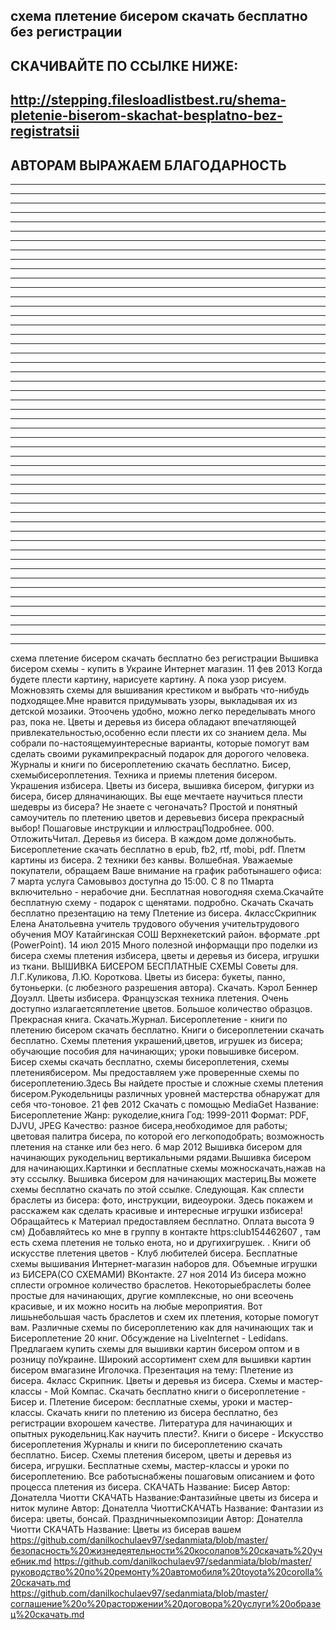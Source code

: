 схема плетение бисером скачать бесплатно без регистрации
--------------------------------------------------
СКАЧИВАЙТЕ ПО ССЫЛКЕ НИЖЕ:
--------------------------------------------------
http://stepping.filesloadlistbest.ru/shema-pletenie-biserom-skachat-besplatno-bez-registratsii
--------------------------------------------------
АВТОРАМ ВЫРАЖАЕМ БЛАГОДАРНОСТЬ
--------------------------------------------------
--------------------------------------------------
--------------------------------------------------
--------------------------------------------------
--------------------------------------------------
--------------------------------------------------
--------------------------------------------------
--------------------------------------------------
--------------------------------------------------
--------------------------------------------------
--------------------------------------------------
--------------------------------------------------
--------------------------------------------------
--------------------------------------------------
--------------------------------------------------
--------------------------------------------------
--------------------------------------------------
--------------------------------------------------
--------------------------------------------------
--------------------------------------------------
--------------------------------------------------
--------------------------------------------------
--------------------------------------------------
--------------------------------------------------
--------------------------------------------------
--------------------------------------------------
--------------------------------------------------
--------------------------------------------------
--------------------------------------------------
--------------------------------------------------
--------------------------------------------------
--------------------------------------------------
--------------------------------------------------
--------------------------------------------------
--------------------------------------------------
--------------------------------------------------
--------------------------------------------------
--------------------------------------------------
--------------------------------------------------
--------------------------------------------------
--------------------------------------------------
--------------------------------------------------
--------------------------------------------------
--------------------------------------------------
--------------------------------------------------
--------------------------------------------------
--------------------------------------------------
--------------------------------------------------
--------------------------------------------------
--------------------------------------------------
--------------------------------------------------
схема плетение бисером скачать бесплатно без регистрации Вышивка бисером схемы - купить в Украине  Интернет магазин. 11 фев 2013  Когда будете плести картину, нарисуете картину. А пока узор рисуем. Можновзять схемы для вышивания крестиком и выбрать что-нибудь подходящее.Мне нравится придумывать узоры, выкладывая их из детской мозаики. Этоочень удобно, можно легко переделывать много раз, пока не. Цветы и деревья из бисера обладают впечатляющей привлекательностью,особенно если плести их со знанием дела. Мы собрали по-настоящемуинтересные варианты, которые помогут вам сделать своими рукамипрекрасный подарок для дорогого человека. Журналы и книги по бисероплетению скачать бесплатно. Бисер, схемыбисероплетения. Техника и приемы плетения бисером. Украшения избисера. Цветы из бисера, вышивка бисером, фигурки из бисера, бисер дляначинающих. Вы еще мечтаете научиться плести шедевры из бисера? Не знаете с чегоначать? Простой и понятный самоучитель по плетению цветов и деревьевиз бисера  прекрасный выбор! Пошаговые инструкции и иллюстрацПодробнее. 000. ОтложитьЧитал. Деревья из бисера. В каждом доме должнобыть. Бисероплетение  скачать бесплатно в epub, fb2, rtf, mobi, pdf. Плетм картины из бисера. 2 техники без канвы.  Волшебная. Уважаемые покупатели, обращаем Ваше внимание на график работынашего офиса: 7 марта услуга Самовывоз доступна до 15:00. С 8 по 11марта включительно - нерабочие дни. Бесплатная новогодняя схема.Скачайте бесплатную схему - подарок с щенятами. подробно. Скачать
Скачать бесплатно презентацию на тему Плетение из бисера. 4классСкрипник Елена Анатольевна учитель трудового обучения учительтрудового обучения МОУ Катайгинская СОШ Верхнекетский район. вформате .ppt (PowerPoint). 14 июл 2015  Много полезной информацци про поделки из бисера  схемы плетения избисера, цветы и деревья из бисера, игрушки из ткани. ВЫШИВКА БИСЕРОМ БЕСПЛАТНЫЕ СХЕМЫ  Советы для. Л.Г.Куликова, Л.Ю. Короткова. Цветы из бисера: букеты, панно, бутоньерки. (с любезного разрешения автора). Скачать. Кэрол Беннер Доуэлл. Цветы избисера. Французская техника плетения. Очень доступно излагаетсяплетение цветов. Большое количество образцов. Прекрасная книга. Скачать.Журнал. Бисероплетение - книги по плетению бисером скачать бесплатно. Книги о бисероплетении скачать бесплатно. Схемы плетения украшений,цветов, игрушек из бисера; обучающие пособия для начинающих; уроки повышивке бисером. Бисер схемы скачать бесплатно, схемы бисероплетения, схемы плетениябисером. Мы предоставляем уже проверенные схемы по бисероплетению.Здесь Вы найдете простые и сложные схемы плетения бисером.Рукодельницы различных уровней мастерства обнаружат для себя что-тоновое. 21 фев 2012  Скачать с помощью MediaGet Название: Бисероплетение Жанр: рукоделие,книга Год: 1999-2011 Формат: PDF, DJVU, JPEG Качество: разное  бисера,необходимое для работы; цветовая палитра бисера, по которой его легкоподобрать; возможность плетения на станке или без него.
6 мар 2012  Вышивка бисером для начинающих рукодельниц вертикальными рядами.Вышивка бисером для начинающих.Картинки и бесплатные схемы можноскачать,нажав на эту сссылку. Вышивка бисером для начинающих мастериц.Вы можете схемы бесплатно скачать по этой ссылке. Следующая. Как сплести браслеты из бисера: фото, инструкции, видеоуроки. Здесь покажем и расскажем как сделать красивые и интересные игрушки избисера! Обращайтесь к  Материал предоставляем бесплатно. Оплата высота 9 см) Добавляйтесь ко мне в группу в контакте https:club154462607 , там есть схема плетения не только енота, но и другихигрушек. . Книги об искусстве плетения цветов - Клуб любителей бисера. Бесплатные схемы вышивания  Интернет-магазин наборов для. Объемные игрушки из БИСЕРА(СО СХЕМАМИ)  ВКонтакте. 27 ноя 2014  Из бисера можно сплести огромное количество браслетов. Некоторыебраслеты более простые для начинающих, другие комплексные, но они всеочень красивые, и их можно носить на любые мероприятия. Вот лишьнебольшая часть браслетов и схем их плетения, которые помогут вам. Различные схемы по бисероплетению как для начинающих так и
Бисероплетение 20 книг. Обсуждение на LiveInternet  - Ledidans. Предлагаем купить схемы для вышивки картин бисером оптом и в розницу поУкраине. Широкий ассортимент схем для вышивки картин бисером вмагазине Иголочка. Презентация на тему: Плетение из бисера. 4класс Скрипник. Цветы и деревья из бисера. Схемы и мастер-классы - Мой Компас. Скачать бесплатно книги о бисероплетение - Бисер и. Плетение бисером: бесплатные схемы, уроки и мастер-классы. Скачать книги по плетению из бисера бесплатно, без регистрации вхорошем качестве. Литература для начинающих и опытных рукодельниц.Как научить плести?. Книги о бисере - Искусство бисероплетения
Журналы и книги по бисероплетению скачать бесплатно. Бисер. Схемы плетения бисером, цветы и деревья из бисера, игрушки. Бесплатные схемы, мастер-классы и уроки по бисероплетению. Все работыснабжены пошаговым описанием и фото процесса плетения из бисера. СКАЧАТЬ Название: Бисер Автор: Донателла Чиотти СКАЧАТЬ Название:Фантазийные цветы из бисера и ниток мулине Автор: Донателла ЧиоттиСКАЧАТЬ Название: Фантазии из бисера: цветы, бонсай. Праздничныекомпозиции Автор: Донателла Чиотти СКАЧАТЬ Название: Цветы из бисерав вашем
https://github.com/danilkochulaev97/sedanmiata/blob/master/безопасность%20жизнедеятельности%20косолапов%20скачать%20учебник.md
https://github.com/danilkochulaev97/sedanmiata/blob/master/руководство%20по%20ремонту%20автомобиля%20toyota%20corolla%20скачать.md
https://github.com/danilkochulaev97/sedanmiata/blob/master/соглашение%20о%20расторжении%20договора%20услуги%20образец%20скачать.md